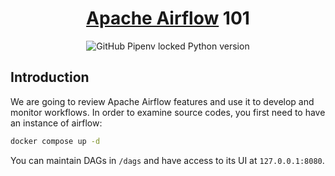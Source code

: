 <h1 align="center">
  <a href="https://github.com/apache/airflow/">Apache Airflow</a> 101
</h1>

<p align="center">
  <img alt="GitHub Pipenv locked Python version" src="https://img.shields.io/github/pipenv/locked/python-version/1995parham-learning/airflow101?style=for-the-badge&logo=python">
</p>

## Introduction

We are going to review Apache Airflow features and use it to develop and monitor workflows.
In order to examine source codes, you first need to have an instance of airflow:

```bash
docker compose up -d
```

You can maintain DAGs in `/dags` and have access to its UI at `127.0.0.1:8080`.
